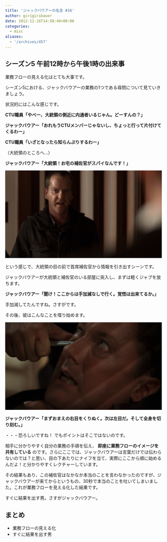 ```yaml
---
title: 'ジャックバウアーの名言 #16'
author: girigiribauer
date: 2012-12-16T14:58:49+00:00
categories:
  - misc
aliases:
  - '/archives/457'
---
```

## シーズン5 午前12時から午後1時の出来事

業務フローの見える化はとても大事です。

シーズン5における、ジャックバウアーの業務の1つである尋問について見ていきましょう。

状況的にはこんな感じです。

**CTU職員「やべー、大統領の側近に内通者いるじゃん。どーすんの？」**

**ジャックバウアー「おれもうCTUメンバーじゃないし、ちょっと行って片付けてくるわー」**

**CTU職員「いざとなったら知らんぷりするわー」**

（大統領のところへ...）

**ジャックバウアー「大統領！お宅の補佐官がスパイなんです！」**

![ジャックバウアー「大統領！お宅の補佐官がスパイなんです！」](resource01.jpg)

という感じで、大統領の目の前で首席補佐官から情報を引き出すシーンです。

ジャックバウアーが大統領と補佐官のいる部屋に突入し、まずは軽くジャブを放ちます。

**ジャックバウアー「聞け！ここからは手加減なしで行く。覚悟は出来てるか。」**

手加減してたんですね。さすがです。

その後、彼はこんなことを喋り始めます。

![ジャックバウアー「まずおまえの右目をくりぬく。次は左目だ。そして全身を切り刻む。」](resource02.jpg)

**ジャックバウアー「まずおまえの右目をくりぬく。次は左目だ。そして全身を切り刻む。」**

・・・恐ろしいですね！ でもポイントはそこではないのです。

相手に分かりやすく自分の業務の手順を伝え、 **即座に業務フローのイメージを共有している** のです。さらにここでは、ジャックバウアーは言葉だけでは伝わらないのでは？と思い、目の下あたりにナイフを当て、実際にここから順に始めるんだよ！と分かりやすくレクチャーしています。

その結果もあり、この補佐官はなかなか本当のことを言わなかったのですが、ジャックバウアーが来てからというもの、30秒で本当のことを吐いてしまいました。これが業務フローを見える化した結果です。

すぐに結果を出す男。さすがジャックバウアー。

## まとめ

- 業務フローの見える化
- すぐに結果を出す男
